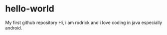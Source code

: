 # hello-world
My first github repository
Hi, i am rodrick and i love coding in java especially android.
